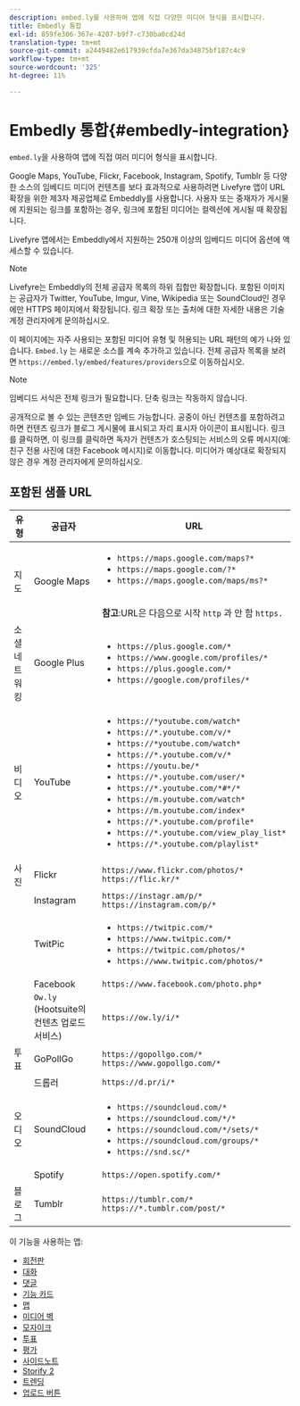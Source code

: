 ```yaml
---
description: embed.ly를 사용하여 앱에 직접 다양한 미디어 형식을 표시합니다.
title: Embedly 통합
exl-id: 859fe306-367e-4207-b9f7-c730ba0cd24d
translation-type: tm+mt
source-git-commit: a2449482e617939cfda7e367da34875bf187c4c9
workflow-type: tm+mt
source-wordcount: '325'
ht-degree: 11%

---
```


# Embedly 통합{#embedly-integration}

`embed.ly`을 사용하여 앱에 직접 여러 미디어 형식을 표시합니다.

Google Maps, YouTube, Flickr, Facebook, Instagram, Spotify, Tumblr 등 다양한 소스의 임베디드 미디어 컨텐츠를 보다 효과적으로 사용하려면 Livefyre 앱이 URL 확장을 위한 제3자 제공업체로 Embeddly를 사용합니다. 사용자 또는 중재자가 게시물에 지원되는 링크를 포함하는 경우, 링크에 포함된 미디어는 컬렉션에 게시될 때 확장됩니다.

Livefyre 앱에서는 Embeddly에서 지원하는 250개 이상의 임베디드 미디어 옵션에 액세스할 수 있습니다.

>[!NOTE]
>
>Livefyre는 Embeddly의 전체 공급자 목록의 하위 집합만 확장합니다. 포함된 이미지는 공급자가 Twitter, YouTube, Imgur, Vine, Wikipedia 또는 SoundCloud인 경우에만 HTTPS 페이지에서 확장됩니다. 링크 확장 또는 출처에 대한 자세한 내용은 기술 계정 관리자에게 문의하십시오.

이 페이지에는 자주 사용되는 포함된 미디어 유형 및 허용되는 URL 패턴의 예가 나와 있습니다. `Embed.ly` 는 새로운 소스를 계속 추가하고 있습니다. 전체 공급자 목록을 보려면 `https://embed.ly/embed/features/providers`으로 이동하십시오.

>[!NOTE]
>
>임베디드 서식은 전체 링크가 필요합니다. 단축 링크는 작동하지 않습니다.

공개적으로 볼 수 있는 콘텐츠만 임베드 가능합니다. 공중이 아닌 컨텐츠를 포함하려고 하면 컨텐츠 링크가 블로그 게시물에 표시되고 자리 표시자 아이콘이 표시됩니다. 링크를 클릭하면, 이 링크를 클릭하면 독자가 컨텐츠가 호스팅되는 서비스의 오류 메시지(예: 친구 전용 사진에 대한 Facebook 메시지)로 이동합니다. 미디어가 예상대로 확장되지 않은 경우 계정 관리자에게 문의하십시오.

## 포함된 샘플 URL

| 유형 | 공급자 | URL |
|--- |--- |--- |
| 지도 | Google Maps | <ul><li>`https://maps.google.com/maps?*`</li><li>`https://maps.google.com/?*`</li><li>`https://maps.google.com/maps/ms?*`</li></ul><br>**참고**:URL은 다음으로 시작 `http` 과 안 함  `https.` |
| 소셜 네트워킹 | Google Plus | <ul><li>`https://plus.google.com/*`</li><li>`https://www.google.com/profiles/*`</li><li> `https://plus.google.com/*`</li><li>`https://google.com/profiles/*`</li></ul> |
| 비디오 | YouTube | <ul><li>`https://*youtube.com/watch*`</li><li> `https://*.youtube.com/v/*`</li><li>`https://*youtube.com/watch*` </li><li>`https://*.youtube.com/v/*`</li><li>`https://youtu.be/*`</li><li>`https://*.youtube.com/user/*` </li><li>`https://*.youtube.com/*#*/*`</li><li>`https://m.youtube.com/watch*`</li><li>`https://m.youtube.com/index*`</li><li>`https://*.youtube.com/profile*`</li><li>`https://*.youtube.com/view_play_list*`</li><li>`https://*.youtube.com/playlist*`</li></ul> |
| 사진 | Flickr | `https://www.flickr.com/photos/*`<br>`https://flic.kr/*` |
|  | Instagram | `https://instagr.am/p/*`<br>`https://instagram.com/p/*` |
|  | TwitPic | <ul><li>`https://twitpic.com/*`</li><li>`https://www.twitpic.com/*`</li><li>`https://twitpic.com/photos/*`</li><li>`https://www.twitpic.com/photos/*`</li></ul> |
|  | Facebook | `https://www.facebook.com/photo.php*` |
|  | `Ow.ly` (Hootsuite의 컨텐츠 업로드 서비스) | `https://ow.ly/i/*` |
| 투표 | GoPollGo | `https://gopollgo.com/*`<br>`https://www.gopollgo.com/*` |
|  | 드롭러 | `https://d.pr/i/*` |
| 오디오 | SoundCloud | <ul><li>`https://soundcloud.com/*`</li><li>`https://soundcloud.com/*/*` </li><li>`https://soundcloud.com/*/sets/*` </li><li>`https://soundcloud.com/groups/*` </li><li>`https://snd.sc/*`</li></ul> |
|  | Spotify | `https://open.spotify.com/*` |
| 블로그 | Tumblr | `https://tumblr.com/*`<br>`https://*.tumblr.com/post/*` |

이 기능을 사용하는 앱:

* [회전판](/help/using/c-about-apps/c-carousel-app/c-carousel-app.md#c_carousel_app)
* [대화](/help/using/c-about-apps/c-chat-app/c-chat-app.md#c_chat_app)
* [댓글](/help/using/c-about-apps/c-comments/c-comments.md)
* [기능 카드](/help/using/c-about-apps/c-feature-card-app/c-feature-card-app.md#c_feature_card_app)
* [맵](/help/using/c-about-apps/c-map-app/c-map-app.md#c_map_app)
* [미디어 벽](/help/using/c-about-apps/c-media-wall-app/c-media-wall-app.md#c_media_wall_app)
* [모자이크](/help/using/c-about-apps/c-mosaic-app/c-mosaic-app.md#c_mosaic_app)
* [투표](/help/using/c-about-apps/c-polls-app/c-polls-app.md#c_polls_app)
* [평가](/help/using/c-about-apps/c-reviews-app/c-reviews-app.md#c_reviews_app)
* [사이드노트](/help/using/c-about-apps/c-sidenotes-app/c-sidenotes-app.md#c_sidenotes_app)
* [Storify 2](/help/using/c-about-apps/c-storify2/c-storify2.md#c_storify2)
* [트렌딩](/help/using/c-about-apps/c-trending-app/c-trending-app.md#c_trending_app)
* [업로드 버튼](/help/using/c-about-apps/c-upload-button-app/c-upload-button-app.md#c_upload_button_app)
